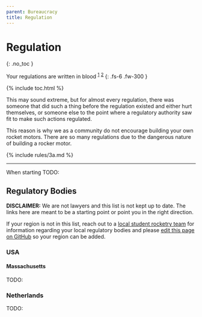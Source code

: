 ```yaml
---
parent: Bureaucracy
title: Regulation
---
```


<!-- Page title (excluded from Table of Contents) -->
<h1>Regulation</h1>{: .no_toc }

Your regulations are written in blood
<sup>[1]</sup> <sup>[2]</sup>
{: .fs-6 .fw-300 }

[1]: https://web.archive.org/web/20220110221054/https://rkymtnsafety.com/safety-rules-are-written-in-blood-avoid-the-blood/
[2]: https://web.archive.org/web/20211214104825/https://i.redd.it/u708p8tozfw41.jpg

{% include toc.html %} <!-- Table of Contents -->

This may sound extreme, but for almost every regulation, there was someone that
did such a thing before the regulation existed and either hurt themselves,
or someone else to the point where a regulatory authority saw fit to
make such actions regulated.

This reason is why we as a community do not encourage building your own rocket
motors. There are so many regulations due to the dangerous nature of building a
rocker motor.

{% include rules/3a.md %}

---

When starting TODO:

## Regulatory Bodies

**DISCLAIMER:**
We are not lawyers and this list is not kept up to date. The links here are meant
to be a starting point or point you in the right direction.

If your region is not in this list, reach out to a [local student rocketry team][student-rocketry]
for information regarding your local regulatory bodies and please
[edit this page on GitHub][edit] so your region can be added.

[student-rocketry]: /bureaucracy/#student-rocketry-projects
[edit]: #edit-this-page

### USA

#### Massachusetts

TODO:

### Netherlands

TODO:
